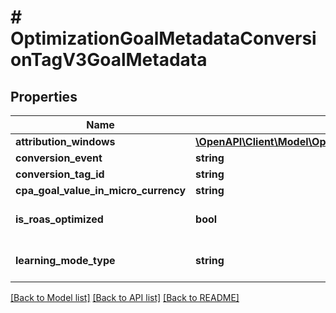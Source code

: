 # # OptimizationGoalMetadataConversionTagV3GoalMetadata

## Properties

Name | Type | Description | Notes
------------ | ------------- | ------------- | -------------
**attribution_windows** | [**\OpenAPI\Client\Model\OptimizationGoalMetadataConversionTagV3GoalMetadataAttributionWindows**](OptimizationGoalMetadataConversionTagV3GoalMetadataAttributionWindows.md) |  | [optional]
**conversion_event** | **string** |  | [optional]
**conversion_tag_id** | **string** |  | [optional]
**cpa_goal_value_in_micro_currency** | **string** |  | [optional]
**is_roas_optimized** | **bool** | Ad group is ROAS optimized | [optional]
**learning_mode_type** | **string** | Conversion learning model type | [optional]

[[Back to Model list]](../../README.md#models) [[Back to API list]](../../README.md#endpoints) [[Back to README]](../../README.md)
